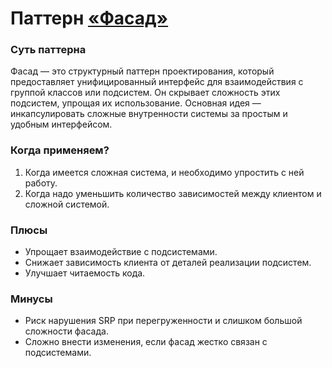 # Паттерн [«Фасад»](https://en.wikipedia.org/wiki/Facade_pattern)
### Суть паттерна
Фасад — это структурный паттерн проектирования, который предоставляет унифицированный интерфейс для взаимодействия с 
группой классов или подсистем. Он скрывает сложность этих подсистем, упрощая их использование. Основная идея — инкапсулировать 
сложные внутренности системы за простым и удобным интерфейсом.
### Когда применяем?
1. Когда имеется сложная система, и необходимо упростить с ней работу.
2. Когда надо уменьшить количество зависимостей между клиентом и сложной системой.
### Плюсы
* Упрощает взаимодействие с подсистемами.
* Снижает зависимость клиента от деталей реализации подсистем.
* Улучшает читаемость кода.
### Минусы
* Риск нарушения SRP при перегруженности и слишком большой сложности фасада.
* Сложно внести изменения, если фасад жестко связан с подсистемами.